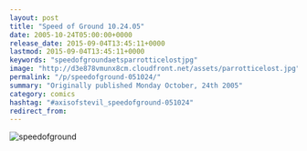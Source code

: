 ```yaml
---
layout: post
title: "Speed of Ground 10.24.05"
date: 2005-10-24T05:00:00+0000
release_date: 2015-09-04T13:45:11+0000
lastmod: 2015-09-04T13:45:11+0000
keywords: "speedofgroundaetsparrotticelostjpg"
image: "http://d3e878vmunx8cm.cloudfront.net/assets/parrotticelost.jpg"
permalink: "/p/speedofground-051024/"
summary: "Originally published Monday October, 24th 2005"
category: comics
hashtag: "#axisofstevil_speedofground-051024"
redirect_from:
---
```


![speedofground](http://d3e878vmunx8cm.cloudfront.net/assets/parrotticelost.jpg)

